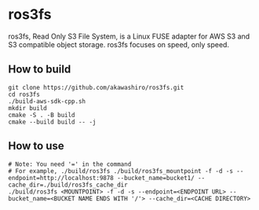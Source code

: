 # ros3fs
ros3fs, Read Only S3 File System, is a Linux FUSE adapter for AWS S3 and S3
compatible object storage. ros3fs focuses on speed, only speed.

## How to build
```
git clone https://github.com/akawashiro/ros3fs.git
cd ros3fs
./build-aws-sdk-cpp.sh
mkdir build
cmake -S . -B build
cmake --build build -- -j
```

## How to use
```
# Note: You need '=' in the command
# For example, ./build/ros3fs ./build/ros3fs_mountpoint -f -d -s --endpoint=http://localhost:9878 --bucket_name=bucket1/ --cache_dir=./build/ros3fs_cache_dir
./build/ros3fs <MOUNTPOINT> -f -d -s --endpoint=<ENDPOINT URL> --bucket_name=<BUCKET NAME ENDS WITH '/'> --cache_dir=<CACHE DIRECTORY>
```
